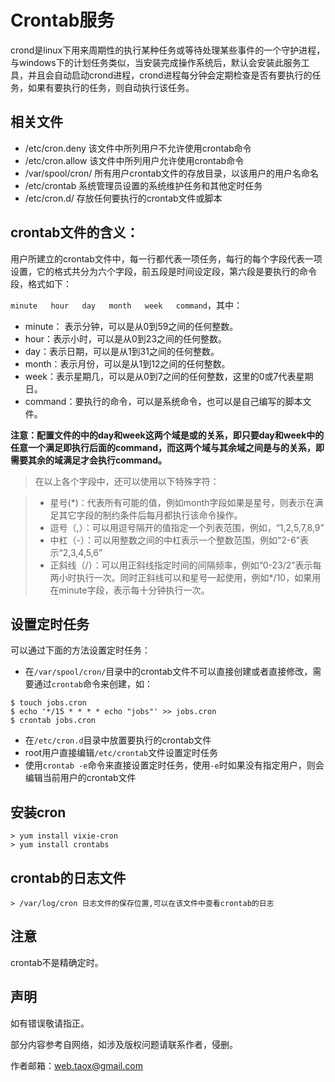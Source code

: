 # Crontab服务

crond是linux下用来周期性的执行某种任务或等待处理某些事件的一个守护进程，与windows下的计划任务类似，当安装完成操作系统后，默认会安装此服务工具，并且会自动启动crond进程，crond进程每分钟会定期检查是否有要执行的任务，如果有要执行的任务，则自动执行该任务。

## 相关文件

* /etc/cron.deny 该文件中所列用户不允许使用crontab命令
* /etc/cron.allow 该文件中所列用户允许使用crontab命令
* /var/spool/cron/ 所有用户crontab文件的存放目录，以该用户的用户名命名
* /etc/crontab 系统管理员设置的系统维护任务和其他定时任务
* /etc/cron.d/ 存放任何要执行的crontab文件或脚本

## crontab文件的含义：
用户所建立的crontab文件中，每一行都代表一项任务，每行的每个字段代表一项设置，它的格式共分为六个字段，前五段是时间设定段，第六段是要执行的命令段，格式如下：  

`minute   hour   day   month   week   command`，其中：

* minute： 表示分钟，可以是从0到59之间的任何整数。  
* hour：表示小时，可以是从0到23之间的任何整数。  
* day：表示日期，可以是从1到31之间的任何整数。  
* month：表示月份，可以是从1到12之间的任何整数。  
* week：表示星期几，可以是从0到7之间的任何整数，这里的0或7代表星期日。  
* command：要执行的命令，可以是系统命令，也可以是自己编写的脚本文件。

**注意：配置文件的中的day和week这两个域是或的关系，即只要day和week中的任意一个满足即执行后面的command，而这两个域与其余域之间是与的关系，即需要其余的域满足才会执行command。**

> 在以上各个字段中，还可以使用以下特殊字符：

> * 星号(\*)：代表所有可能的值，例如month字段如果是星号，则表示在满足其它字段的制约条件后每月都执行该命令操作。  
> * 逗号（,）：可以用逗号隔开的值指定一个列表范围，例如，“1,2,5,7,8,9”  
> * 中杠（-）：可以用整数之间的中杠表示一个整数范围，例如“2-6”表示“2,3,4,5,6”  
> * 正斜线（/）：可以用正斜线指定时间的间隔频率，例如“0-23/2”表示每两小时执行一次。同时正斜线可以和星号一起使用，例如*/10，如果用在minute字段，表示每十分钟执行一次。

## 设置定时任务

可以通过下面的方法设置定时任务：

* 在`/var/spool/cron/`目录中的crontab文件不可以直接创建或者直接修改，需要通过`crontab`命令来创建，如：

```shell
$ touch jobs.cron
$ echo '*/15 * * * * echo "jobs"' >> jobs.cron
$ crontab jobs.cron
```

* 在`/etc/cron.d`目录中放置要执行的crontab文件
* root用户直接编辑`/etc/crontab`文件设置定时任务
* 使用`crontab -e`命令来直接设置定时任务，使用`-e`时如果没有指定用户，则会编辑当前用户的crontab文件

## 安装cron

```shell
> yum install vixie-cron
> yum install crontabs
```

## crontab的日志文件

```shell
> /var/log/cron 日志文件的保存位置,可以在该文件中查看crontab的日志
```

## 注意

crontab不是精确定时。

## 声明
如有错误敬请指正。

部分内容参考自网络，如涉及版权问题请联系作者，侵删。

作者邮箱：web.taox@gmail.com